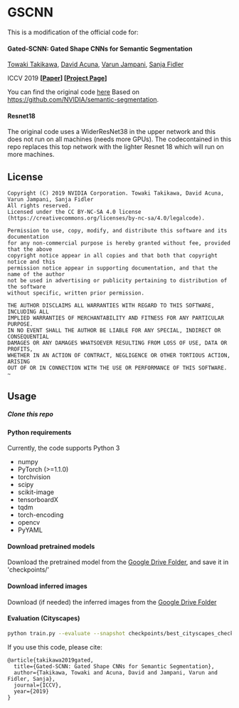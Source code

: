 # GSCNN
This is a modification of the official code for:

#### Gated-SCNN: Gated Shape CNNs for Semantic Segmentation

[Towaki Takikawa](https://tovacinni.github.io), [David Acuna](http://www.cs.toronto.edu/~davidj/), [Varun Jampani](https://varunjampani.github.io), [Sanja Fidler](http://www.cs.toronto.edu/~fidler/)

ICCV 2019
**[[Paper](https://arxiv.org/abs/1907.05740)]  [[Project Page](https://nv-tlabs.github.io/GSCNN/)]**

You can find the original code [here](https://github.com/nv-tlabs/GSCNN)
Based on https://github.com/NVIDIA/semantic-segmentation.

#### Resnet18

The original code uses a WiderResNet38 in the upper network and this does not run on
all machines (needs more GPUs). The codecontained in this repo replaces this top 
network with the lighter Resnet 18 which will run on more machines. 

## License
```
Copyright (C) 2019 NVIDIA Corporation. Towaki Takikawa, David Acuna, Varun Jampani, Sanja Fidler
All rights reserved.
Licensed under the CC BY-NC-SA 4.0 license (https://creativecommons.org/licenses/by-nc-sa/4.0/legalcode).

Permission to use, copy, modify, and distribute this software and its documentation
for any non-commercial purpose is hereby granted without fee, provided that the above
copyright notice appear in all copies and that both that copyright notice and this
permission notice appear in supporting documentation, and that the name of the author
not be used in advertising or publicity pertaining to distribution of the software
without specific, written prior permission.

THE AUTHOR DISCLAIMS ALL WARRANTIES WITH REGARD TO THIS SOFTWARE, INCLUDING ALL
IMPLIED WARRANTIES OF MERCHANTABILITY AND FITNESS FOR ANY PARTICULAR PURPOSE.
IN NO EVENT SHALL THE AUTHOR BE LIABLE FOR ANY SPECIAL, INDIRECT OR CONSEQUENTIAL
DAMAGES OR ANY DAMAGES WHATSOEVER RESULTING FROM LOSS OF USE, DATA OR PROFITS,
WHETHER IN AN ACTION OF CONTRACT, NEGLIGENCE OR OTHER TORTIOUS ACTION, ARISING
OUT OF OR IN CONNECTION WITH THE USE OR PERFORMANCE OF THIS SOFTWARE.
~                                                                             
```

## Usage

##### Clone this repo

#### Python requirements 

Currently, the code supports Python 3
* numpy 
* PyTorch (>=1.1.0)
* torchvision
* scipy 
* scikit-image
* tensorboardX
* tqdm
* torch-encoding
* opencv
* PyYAML

#### Download pretrained models

Download the pretrained model from the [Google Drive Folder](https://drive.google.com/file/d/1wlhAXg-PfoUM-rFy2cksk43Ng3PpsK2c/view), and save it in 'checkpoints/'

#### Download inferred images

Download (if needed) the inferred images from the [Google Drive Folder](https://drive.google.com/file/d/105WYnpSagdlf5-ZlSKWkRVeq-MyKLYOV/view)

#### Evaluation (Cityscapes)
```bash
python train.py --evaluate --snapshot checkpoints/best_cityscapes_checkpoint.pth
```


If you use this code, please cite:

```
@article{takikawa2019gated,
  title={Gated-SCNN: Gated Shape CNNs for Semantic Segmentation},
  author={Takikawa, Towaki and Acuna, David and Jampani, Varun and Fidler, Sanja},
  journal={ICCV},
  year={2019}
}
```
